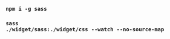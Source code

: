 ### <code>npm i -g sass</code>
### <code>sass ./widget/sass:./widget/css --watch --no-source-map</code>